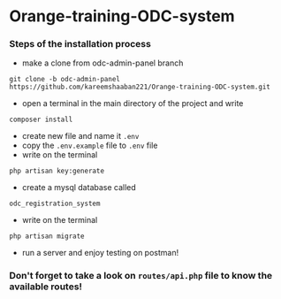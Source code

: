 # Orange-training-ODC-system

### Steps of the installation process

- make a clone from odc-admin-panel branch
```
git clone -b odc-admin-panel https://github.com/kareemshaaban221/Orange-training-ODC-system.git
```
- open a terminal in the main directory of the project and write
```
composer install
```
- create new file and name it `.env`
- copy the `.env.example` file to `.env` file
- write on the terminal
```
php artisan key:generate
```
- create a mysql database called
```
odc_registration_system
```
- write on the terminal
```
php artisan migrate
```
- run a server and enjoy testing on postman!

### Don't forget to take a look on `routes/api.php` file to know the available routes!
